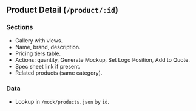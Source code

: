 ## Product Detail (`/product/:id`)

### Sections
- Gallery with views.
- Name, brand, description.
- Pricing tiers table.
- Actions: quantity, Generate Mockup, Set Logo Position, Add to Quote.
- Spec sheet link if present.
- Related products (same category).

### Data
- Lookup in `/mock/products.json` by `id`.


